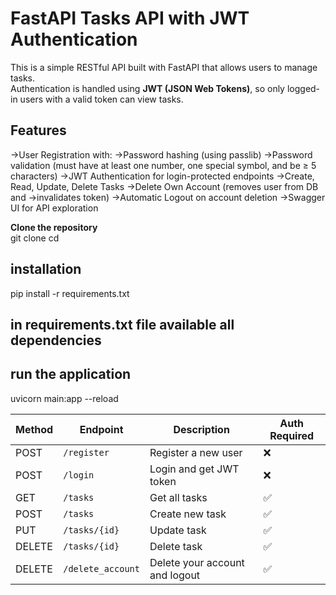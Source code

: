 # FastAPI Tasks API with JWT Authentication

This is a simple RESTful API built with FastAPI that allows users to manage tasks.  
Authentication is handled using **JWT (JSON Web Tokens)**, so only logged-in users with a valid token can view tasks.

## Features
->User Registration with:
    ->Password hashing (using passlib)
    ->Password validation (must have at least one number, one special symbol, and be ≥ 5 characters)
->JWT Authentication for login-protected endpoints
->Create, Read, Update, Delete Tasks
->Delete Own Account (removes user from DB and ->invalidates token)
->Automatic Logout on account deletion
->Swagger UI for API exploration

**Clone the repository**  
git clone <your-repo-url>
cd <your-project-folder>

## installation 
pip install -r requirements.txt
## in requirements.txt file available all dependencies

## run the application
uvicorn main:app --reload

| Method | Endpoint          | Description                    | Auth Required  |
| ------ | ----------------- | ------------------------------ | -------------  |
| POST   | `/register`       | Register a new user            | ❌            |
| POST   | `/login`          | Login and get JWT token        | ❌            |
| GET    | `/tasks`          | Get all tasks                  | ✅            |
| POST   | `/tasks`          | Create new task                | ✅            |
| PUT    | `/tasks/{id}`     | Update task                    | ✅            |
| DELETE | `/tasks/{id}`     | Delete task                    | ✅            |
| DELETE | `/delete_account` | Delete your account and logout | ✅            |
